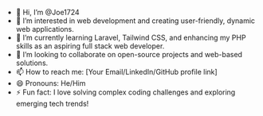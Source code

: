 - 👋 Hi, I’m @Joe1724  
- 👀 I’m interested in  web development and creating user-friendly, dynamic web applications.  
- 🌱 I’m currently learning Laravel, Tailwind CSS, and enhancing my PHP skills as an aspiring full stack web developer.
- 💞️ I’m looking to collaborate on open-source projects and web-based solutions.  
- 📫 How to reach me: [Your Email/LinkedIn/GitHub profile link]  
- 😄 Pronouns: He/Him  
- ⚡ Fun fact: I love solving complex coding challenges and exploring emerging tech trends!  


<!---
Joe1724/Joe1724 is a ✨ special ✨ repository because its `README.md` (this file) appears on your GitHub profile.
You can click the Preview link to take a look at your changes.
--->
